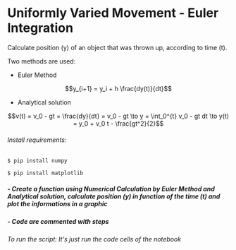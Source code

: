 # Uniformly Varied Movement - Euler Integration

Calculate position (y) of an object that was thrown up, according to time (t).

Two methods are used:

- Euler Method

$$y_{i+1} = y_i + h \frac{dy(t)}{dt}$$

- Analytical solution

$$v(t) = v_0 - gt = \frac{dy}{dt} = v_0 - gt \to y = \int_0^{t} v_0 - gt dt \to y(t) = y_0 + v_0 t - \frac{gt^2}{2}$$

###### Install requirements:

```
$ pip install numpy
```

```
$ pip install matplotlib
```

##### - Create a function using Numerical Calculation by Euler Method and Analytical solution, calculate position (y) in function of the time (t) and plot the informations in a graphic
##### - Code are commented with steps

###### To run the script: It's just run the code cells of the notebook